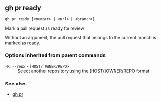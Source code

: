 

## gh pr ready

```
gh pr ready [<number> | <url> | <branch>]
```

Mark a pull request as ready for review

Without an argument, the pull request that belongs to the current branch
is marked as ready.


### Options inherited from parent commands


<dl class="flags">
	<dt><code>-R</code>, <code>--repo &lt;[HOST/]OWNER/REPO&gt;</code></dt>
	<dd>Select another repository using the [HOST/]OWNER/REPO format</dd>
</dl>


### See also

* [gh pr](./gh_pr)

